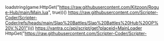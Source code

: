 loadstring(game:HttpGet("https://raw.githubusercontent.com/Kitzoon/Rogue-Hub/main/Main.lua", true))()
https://raw.githubusercontent.com/Scripter-Coder/Scripter-Coder/refs/heads/main/Slap%20Battles/Slap%20Battles%20Hub%20OP%20V.%201"))()
https://vantra.cc/api/script/get?placeid=MainLoader
HttpGet("https://raw.githubusercontent.com/Scripter-Coder/Scripter-
